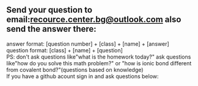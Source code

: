 ## Send your question to email:recource.center.bg@outlook.com also send the answer there:
answer format: [question number] + [class] + [name] + [answer]<br>
question format: [class] + [name] + [question]<br>
PS: don't ask questions like"what is the homework today?" ask questions like"how do you solve this math problem?" or "how is ionic bond different from covalent bond?"(questions based on knowledge)<br>
If you have a github acount sign in and ask questions below:
